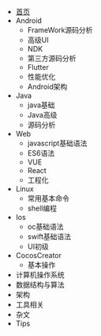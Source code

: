 * [首页](guide)
* Android
  - FrameWork源码分析
  - 高级UI
  - NDK
  - 第三方源码分析
  - Flutter
  - 性能优化
  - Android架构
* Java
  - java基础
  - Java高级
  - 源码分析
* Web
  - javascript基础语法
  - ES6语法
  - VUE
  - React
  - 工程化
* Linux
  - 常用基本命令
  - shell编程
* Ios
  - oc基础语法
  - swift基础语法
  - UI初级
* CocosCreator
  - 基本操作
* 计算机操作系统
* 数据结构与算法
* 架构
* 工具相关
* 杂文
* Tips

